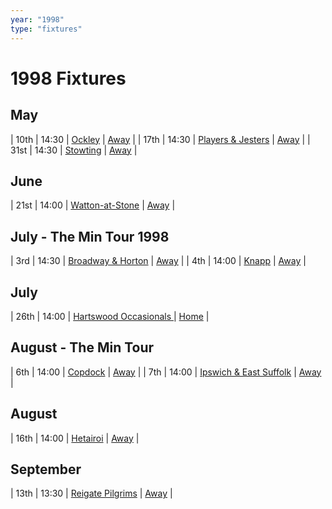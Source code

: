 ```yaml
---
year: "1998"
type: "fixtures"
---
```


# 1998 Fixtures

## May

| 10th | 14:30 | [Ockley](1998-ockley.md) | [Away](https://goo.gl/maps/vmhvFhbrVZGrsXAAA) |
| 17th | 14:30 | [Players & Jesters](1998-players-and-jesters.md) | [Away]() |
| 31st | 14:30 | [Stowting](1998-stowting.md) | [Away](https://goo.gl/maps/A5HTfBKbD44fwSDq7) |

## June

| 21st | 14:00 | [Watton-at-Stone](1998-watton-at-stone.md) | [Away](https://goo.gl/maps/JPBQawMsjLgYtVHk9) |

## July - The Min Tour 1998

| 3rd | 14:30 | [Broadway & Horton](broadway-and-horton ) | [Away](https://goo.gl/maps/orv3RETHUX95dBWv7) |
| 4th | 14:00 | [Knapp](1998-knapp.md) | [Away]() |

## July

| 26th | 14:00 | [Hartswood Occasionals ](1998-hartswood-occasionals.md) | [Home]() |

## August - The Min Tour

| 6th | 14:00 | [Copdock](1998-copdock.md) | [Away](https://goo.gl/maps/bsFsoeCq2QusBhNH6) |
| 7th | 14:00 | [Ipswich & East Suffolk](1998-ipswich-and-east-suffolk.md) | [Away](https://goo.gl/maps/REhqcpsyLGrEXLKu9) |

## August

| 16th | 14:00 | [Hetairoi](1998-hetairoi.md) | [Away](https://goo.gl/maps/CGgpPNyQhotADDFs9) |

## September

| 13th | 13:30 | [Reigate Pilgrims](1998-reigate-pilgrims.md) | [Away](https://goo.gl/maps/z54KDhWLtQreY6xy9) |